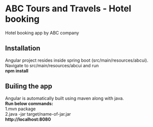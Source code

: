 # ABC Tours and Travels - Hotel  booking

Hotel booking app by ABC company

## Installation
Angular project resides inside spring boot (src/main/resources/abcui).<br>
Navigate to src/main/resources/abcui and run<br>
<b>npm install</b>

## Builing the app
Angular is automatically built using maven along with java.<br>
<b>Run below commands:</b><br>
1.mvn package<br>
2.java -jar target/name-of-jar.jar
<br>
<b> http://localhost:8080</b>
